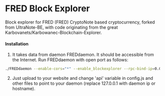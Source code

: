 # FRED Block Explorer
Block explorer for FRED (FRED) CryptoNote based cryptocurrency, forked from UltraNote-BE, with code originating from the great Karbovanets/Karbowanec-Blockchain-Explorer.

#### Installation

1) It takes data from daemon FREDdaemon. It should be accessible from the Internet. Run FREDdaemon with open port as follows:
```bash
./FREDdaemon --enable-cors="*" --enable_blockexplorer --rpc-bind-ip=0.0.0.0 --rpc-bind-port=31807
```
2) Just upload to your website and change 'api' variable in config.js and other files to point to your daemon (replace 127.0.0.1 with daemon ip or hostname).
